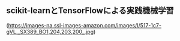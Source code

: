 ## scikit-learnとTensorFlowによる実践機械学習  

(https://images-na.ssl-images-amazon.com/images/I/517-1c7-gVL._SX389_BO1,204,203,200_.jpg)
